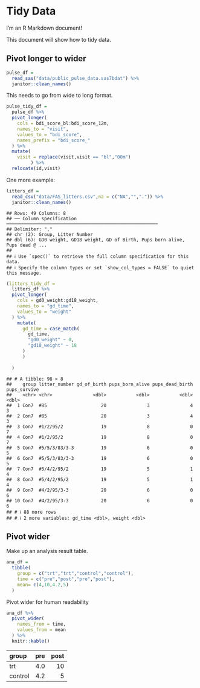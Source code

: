 Tidy Data
================

I’m an R Markdown document!

This document will show how to tidy data.

## Pivot longer to wider

``` r
pulse_df =
  read_sas("data/public_pulse_data.sas7bdat") %>% 
  janitor::clean_names()
```

This needs to go from wide to long format.

``` r
pulse_tidy_df =
  pulse_df %>% 
  pivot_longer(
    cols = bdi_score_bl:bdi_score_12m,
    names_to = "visit",
    values_to = "bdi_score",
    names_prefix = "bdi_score_"
  ) %>% 
  mutate(
    visit = replace(visit,visit == "bl","00m")
         ) %>%
  relocate(id,visit) 
```

One more example:

``` r
litters_df =
  read_csv("data/FAS_litters.csv",na = c("NA","",".")) %>% 
  janitor::clean_names()
```

    ## Rows: 49 Columns: 8
    ## ── Column specification ────────────────────────────────────────────────────────
    ## Delimiter: ","
    ## chr (2): Group, Litter Number
    ## dbl (6): GD0 weight, GD18 weight, GD of Birth, Pups born alive, Pups dead @ ...
    ## 
    ## ℹ Use `spec()` to retrieve the full column specification for this data.
    ## ℹ Specify the column types or set `show_col_types = FALSE` to quiet this message.

``` r
(litters_tidy_df =
  litters_df %>% 
  pivot_longer(
    cols = gd0_weight:gd18_weight,
    names_to = "gd_time",
    values_to = "weight"
  ) %>% 
    mutate(
      gd_time = case_match(
        gd_time,
        "gd0_weight" ~ 0,
        "gd18_weight" ~ 18
      )
      )
  
  )
```

    ## # A tibble: 98 × 8
    ##    group litter_number gd_of_birth pups_born_alive pups_dead_birth pups_survive
    ##    <chr> <chr>               <dbl>           <dbl>           <dbl>        <dbl>
    ##  1 Con7  #85                    20               3               4            3
    ##  2 Con7  #85                    20               3               4            3
    ##  3 Con7  #1/2/95/2              19               8               0            7
    ##  4 Con7  #1/2/95/2              19               8               0            7
    ##  5 Con7  #5/5/3/83/3-3          19               6               0            5
    ##  6 Con7  #5/5/3/83/3-3          19               6               0            5
    ##  7 Con7  #5/4/2/95/2            19               5               1            4
    ##  8 Con7  #5/4/2/95/2            19               5               1            4
    ##  9 Con7  #4/2/95/3-3            20               6               0            6
    ## 10 Con7  #4/2/95/3-3            20               6               0            6
    ## # ℹ 88 more rows
    ## # ℹ 2 more variables: gd_time <dbl>, weight <dbl>

## Pivot wider

Make up an analysis result table.

``` r
ana_df = 
  tibble(
    group = c("trt","trt","control","control"),
    time = c("pre","post","pre","post"),
    mean= c(4,10,4.2,5)
  )
```

Pivot wider for human readability

``` r
ana_df %>% 
  pivot_wider(
    names_from = time,
    values_from = mean
  ) %>% 
  knitr::kable()
```

| group   | pre | post |
|:--------|----:|-----:|
| trt     | 4.0 |   10 |
| control | 4.2 |    5 |
